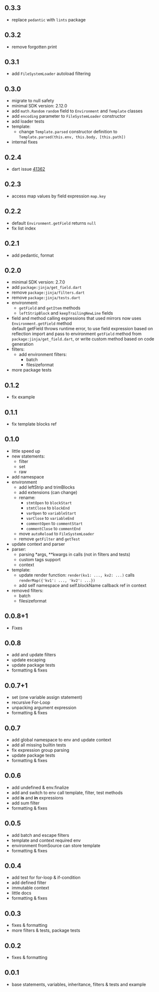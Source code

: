 ## 0.3.3
- replace `pedantic` with `lints` package

## 0.3.2
- remove forgotten print

## 0.3.1
- add `FileSystemLoader` autoload filtering

## 0.3.0
- migrate to null safety
- minimal SDK version: 2.12.0
- add `math.Random` `random` field to `Environment` and `Template` classes
- add `encoding` parameter to `FileSystemLoader` constructor
- add loader tests
- template:
  - change `Template.parsed` constructor definition to `Template.parsed(this.env, this.body, [this.path])`
- internal fixes

## 0.2.4
- dart issue [41362](https://github.com/dart-lang/sdk/issues/41362)

## 0.2.3
- access map values by field expression `map.key`

## 0.2.2
- default `Environment.getField` returns `null`
- fix list index

## 0.2.1
- add pedantic, format

## 0.2.0
- minimal SDK version: 2.7.0
- add `package:jinja/get_field.dart`
- remove `package:jinja/filters.dart`
- remove `package:jinja/tests.dart`
- environment:
    - `getField` and `getItem` methods
    - `leftStripBlock` and `keepTrailingNewLine` fields
- field and method calling expressions that used mirrors now uses `Environment.getField` method</br>
  default getField throws runtime error, to use field expression based on reflection import and pass to environment `getField` method from `package:jinja/get_field.dart`, or write custom method based on code generation</br>
- filters:
  - add environment filters:
    - batch
    - filesizeformat
- more package tests

## 0.1.2
- fix example

## 0.1.1
- fix template blocks ref

## 0.1.0
- little speed up
- new statements:
  - filter
  - set
  - raw
- add namespace
- environment
  - add leftStrip and trimBlocks
  - add extensions (can change)
  - rename:
    - `stmtOpen` to `blockStart`
    - `stmtClose` to `blockEnd`
    - `varOpen` to `variableStart`
    - `varClose` to `variableEnd`
    - `commentOpen` to `commentStart`
    - `commentClose` to `commentEnd`
  - move `autoReload` to `FileSystemLoader`
  - remove `getFilter` and `getTest`
- update context and parser
- parser:
  - parsing *args, **kwargs in calls (not in filters and tests)
  - custom tags support
  - context
- template:
  - update render function: `render(kv1: ..., kv2: ...)` calls `renderMap({'kv1': ..., 'kv2': ...})`
  - add self namespace and self.blockName callback ref in context
- removed filters:
  - batch
  - filesizeformat

## 0.0.8+1
- Fixes

## 0.0.8
- add and update filters
- update escaping
- update package tests
- formatting & fixes

## 0.0.7+1
- set (one variable assign statement)
- recursive For-Loop
- unpacking argument expression
- formatting & fixes

## 0.0.7
- add global namespace to env and update context
- add all missing builtin tests
- fix expression group parsing
- update package tests
- formatting & fixes

## 0.0.6
- add undefined & env.finalize
- add and switch to env call template, filter, test methods
- add **is** and **in** expressions
- add sum filter
- formatting & fixes

## 0.0.5
- add batch and escape filters
- template and context required env
- environment fromSource can store template
- formatting & fixes

## 0.0.4
- add test for for-loop & if-condition
- add defined filter
- immutable context
- little docs
- formatting & fixes

## 0.0.3
- fixes & formatting
- more filters & tests, package tests

## 0.0.2
- fixes & formatting

## 0.0.1
- base statements, variables, inheritance, filters & tests and example
